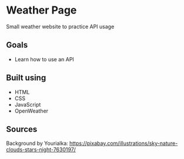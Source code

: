 # Weather Page
Small weather website to practice API usage


## Goals
- Learn how to use an API

## Built using
- HTML
- CSS
- JavaScript
- OpenWeather

## Sources
Background by Yourialka: https://pixabay.com/illustrations/sky-nature-clouds-stars-night-7630197/